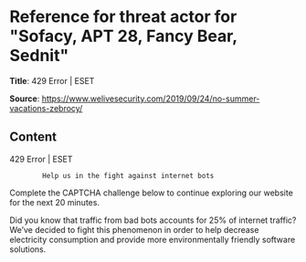 # Reference for threat actor for "Sofacy, APT 28, Fancy Bear, Sednit"

**Title**: 429 Error | ESET

**Source**: https://www.welivesecurity.com/2019/09/24/no-summer-vacations-zebrocy/

## Content










429 Error | ESET

















            Help us in the fight against internet bots
        
Complete the CAPTCHA challenge below to continue exploring our website for the next 20 minutes.













Did you know that traffic from bad bots accounts for 25% of internet traffic?
We’ve decided to fight this phenomenon in order to help decrease electricity consumption and provide more environmentally friendly software solutions.











